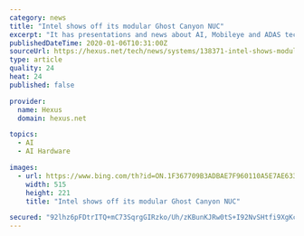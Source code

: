 ```yaml
---
category: news
title: "Intel shows off its modular Ghost Canyon NUC"
excerpt: "It has presentations and news about AI, Mobileye and ADAS technologies. However ... Up to an unlocked Core i9 H-series processor The swappable 'Compute Element' for CPU upgrades A desktop GPU card of your choice up to twin-slot and 230mm (9-inch) long Measures 238 x 216 x 96mm Another sneak peak was of the 10 th Gen H-Series (or Comet Lake ..."
publishedDateTime: 2020-01-06T10:31:00Z
sourceUrl: https://hexus.net/tech/news/systems/138371-intel-shows-modular-ghost-canyon-nuc/
type: article
quality: 24
heat: 24
published: false

provider:
  name: Hexus
  domain: hexus.net

topics:
  - AI
  - AI Hardware

images:
  - url: https://www.bing.com/th?id=ON.1F367709B3ADBAE7F960110A5E7AE633
    width: 515
    height: 221
    title: "Intel shows off its modular Ghost Canyon NUC"

secured: "92lhz6pFDtrITQ+mC73SqrgGIRzko/Uh/zKBunKJRw0tS+I92NvSHtfi9XgKck+AawgRmPdbjPhvXCEfB6GCEwIKEmWaUdi9CzGM8f3dP2Qd0kXp63nuwf2G+OtJno+RcyvfPWOWLdai22acgE+NxD6FM6jUMH64dUJrjaqNIIByQCi+NQRHGZB7tFMXkJ6ltGv7dwUi+AxCBfQJ0wuxFKbXkafWP70KMn1AyvPI8+Os/Qx1ZqHn1/obTHUihDwpqUABNpXuwOFRcWvMQqLj7Q==;OL6Q5jLXww4o7Koxf1pbYA=="
---
```


